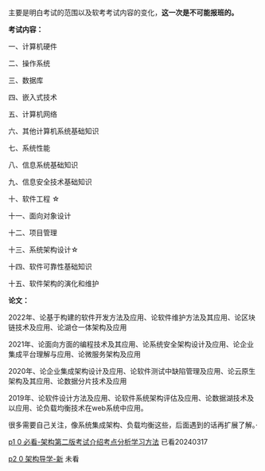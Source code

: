 

主要是明白考试的范围以及软考考试内容的变化，**这一次是不可能报班的。**



**考试内容：**

一、计算机硬件

二、操作系统

三、数据库

四、嵌入式技术

五、计算机网络

六、其他计算机系统基础知识

七、系统性能

八、信息系统基础知识

九、信息安全技术基础知识

十、软件工程 ☆

十一、面向对象设计

十二、项目管理

十三、系统架构设计☆

十四、软件可靠性基础知识

十五、软件架构的演化和维护



**论文：**

2022年、论基于构建的软件开发方法及应用、论软件维护方法及其应用、论区块链技术及应用、论湖仓一体架构及应用

2021年、论面向方面的编程技术及其应用、论系统安全架构设计及应用、论企业集成平台理解与应用、论微服务架构及应用

2020年、论企业集成架构设计及应用、论软件测试中缺陷管理及应用、论云原生架构及其应用、论数据分片技术及应用

2019年、论软件设计方法及应用、论软件系统架构评估及应用、论数据湖技术及以应用、论负载均衡技术在web系统中应用。



很多需要自己关注，像系统集成架构、负载均衡这些，后面遇到的话再扩展了解。·



[p1 0 必看-架构第二版考试介绍考点分析学习方法](https://www.bilibili.com/video/BV1Dy4y1a71j/?p=1&vd_source=35e7dde81183ac464990a0a0ab794bce) 已看20240317

[p2 0 架构导学-新](https://www.bilibili.com/video/BV1Dy4y1a71j?p=2&vd_source=35e7dde81183ac464990a0a0ab794bce) 未看



